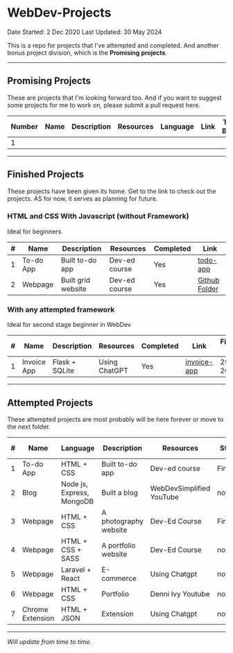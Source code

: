 # WebDev-Projects

Date Started: 2 Dec 2020
Last Updated: 30 May 2024

This is a repo for projects that I've attempted and completed. And another bonus project division, which is the **Promising projects**.

---

## Promising Projects

These are projects that I'm looking forward too. And if you want to suggest some projects for me to work on, please submit a pull request here.

| Number | Name | Description | Resources | Language | Link | Time Block |
| ------ | ---- | ----------- | --------- | -------- | ---- | ---------- |
| 1      |      |             |           |          |      |            |

---

## Finished Projects

These projects have been given its home. Get to the link to check out the projects. AS for now, it serves as planning for future.

### HTML and CSS With Javascript (without Framework)

Ideal for beginners.

| # | Name      | Description        | Resources     | Completed | Link                                                                                                |
| ------ | --------- | ------------------ | ------------- | --------- | --------------------------------------------------------------------------------------------------- |
| 1      | To-do App | Built to-do app    | Dev-ed course | Yes       | [todo-app](https://farahanasuhaimi.com/webdev-projects/TodoApp/)                                    |
| 2      | Webpage   | Built grid website | Dev-ed course | Yes       | [Github Folder](https://github.com/farahanasuhaimi/WebDev-Projects/tree/main/Photography%20Website) |

### With any attempted framework

Ideal for second stage beginner in WebDev

| # | Name | Description | Resources | Completed | Link | Finished date |
| ------ | ---- | ----------- | --------- | --------- | ---- | --------- |
| 1      | Invoice App | Flask + SQLite | Using ChatGPT | Yes      |   [invoice-app](https://github.com/farahanasuhaimi/invoice_app)   | 29 May 2024 |

---
## Attempted Projects

These attempted projects are most probably will be here forever or move to the next folder.

| # | Name      | Language                  | Description           | Resources                | Status   | Finished date |
| ------ | --------- | ------------------------- | --------------------- | ------------------------ | -------- | ------------- |
| 1      | To-do App | HTML + CSS                | Built to-do app       | Dev-ed course            | Finished | 2 Jan 2021    |
| 2      | Blog      | Node js, Express, MongoDB | Built a blog          | WebDevSimplified YouTube | not yet  |               |
| 3      | Webpage   | HTML + CSS                | A photography website | Dev-Ed Course            | Finished | 10 Jan 2021   |
| 4      | Webpage   | HTML + CSS + SASS         | A portfolio website   | Dev-Ed Course            | not yet  |               |
| 5      | Webpage   | Laravel + React        | E-commerce   | Using Chatgpt           | not yet  |       [Github Folder](https://github.com/farahanasuhaimi/kidsclothingstore)        |
| 6      | Webpage   | HTML + CSS        | Portfolio   | Denni Ivy Youtube          | not yet  |       [Github Folder](https://github.com/farahanasuhaimi/WebDev-Portfolio)  |
| 7      | Chrome Extension   | HTML + JSON        | Extension   | Using Chatgpt           | not yet  |       [Github Folder](https://github.com/farahanasuhaimi/time_converter)  |

---

_Will update from time to time._
